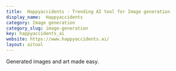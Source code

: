 ```yaml
---
title:  Happyaccidents - Trending AI tool for Image generation
display_name:  Happyaccidents
category: Image generation
category_slug: image-generation
key: happyaccidents_ai
website: https://www.happyaccidents.ai/
layout: aitool
---
```


Generated images and art made easy.
